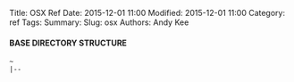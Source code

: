 Title: OSX Ref 
Date: 2015-12-01 11:00
Modified: 2015-12-01 11:00
Category: ref
Tags:
Summary:
Slug: osx 
Authors: Andy Kee

#### BASE DIRECTORY STRUCTURE

    ~
    |--
